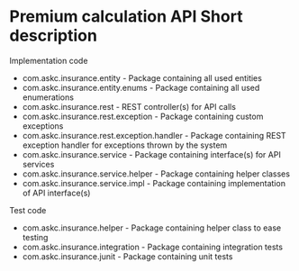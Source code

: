 # Premium calculation API Short description
Implementation code
- com.askc.insurance.entity - Package containing all used entities  
- com.askc.insurance.entity.enums - Package containing all used enumerations  
- com.askc.insurance.rest - REST controller(s) for API calls  
- com.askc.insurance.rest.exception - Package containing custom exceptions  
- com.askc.insurance.rest.exception.handler - Package containing REST exception handler for exceptions thrown by the system  
- com.askc.insurance.service - Package containing interface(s) for API services  
- com.askc.insurance.service.helper - Package containing helper classes  
- com.askc.insurance.service.impl - Package containing implementation of API interface(s)

Test code
- com.askc.insurance.helper - Package containing helper class to ease testing
- com.askc.insurance.integration - Package containing integration tests
- com.askc.insurance.junit - Package containing unit tests
